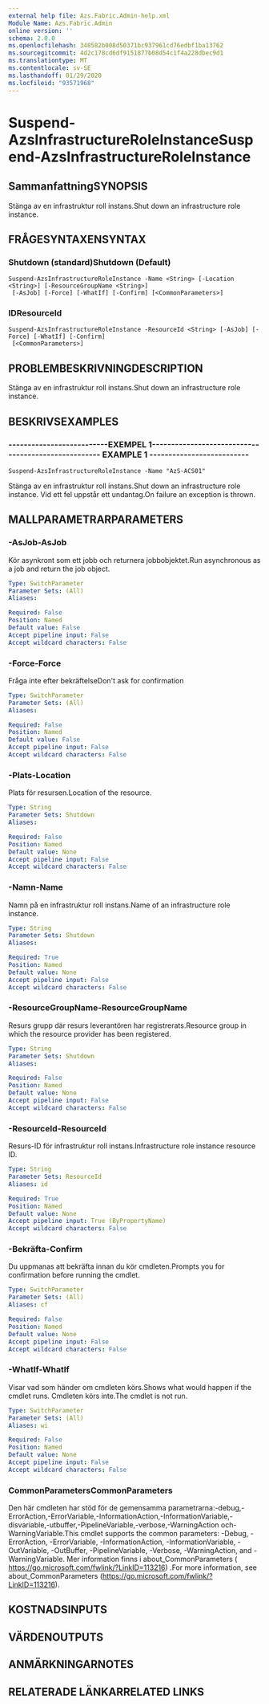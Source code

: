 ```yaml
---
external help file: Azs.Fabric.Admin-help.xml
Module Name: Azs.Fabric.Admin
online version: ''
schema: 2.0.0
ms.openlocfilehash: 348582b008d50371bc937961cd76edbf1ba13762
ms.sourcegitcommit: 4d2c178cd6df9151877b08d54c1f4a228dbec9d1
ms.translationtype: MT
ms.contentlocale: sv-SE
ms.lasthandoff: 01/29/2020
ms.locfileid: "93571968"
---
```

# <span data-ttu-id="c2c5a-101">Suspend-AzsInfrastructureRoleInstance</span><span class="sxs-lookup"><span data-stu-id="c2c5a-101">Suspend-AzsInfrastructureRoleInstance</span></span>

## <span data-ttu-id="c2c5a-102">Sammanfattning</span><span class="sxs-lookup"><span data-stu-id="c2c5a-102">SYNOPSIS</span></span>
<span data-ttu-id="c2c5a-103">Stänga av en infrastruktur roll instans.</span><span class="sxs-lookup"><span data-stu-id="c2c5a-103">Shut down an infrastructure role instance.</span></span>

## <span data-ttu-id="c2c5a-104">FRÅGESYNTAXEN</span><span class="sxs-lookup"><span data-stu-id="c2c5a-104">SYNTAX</span></span>

### <span data-ttu-id="c2c5a-105">Shutdown (standard)</span><span class="sxs-lookup"><span data-stu-id="c2c5a-105">Shutdown (Default)</span></span>
```
Suspend-AzsInfrastructureRoleInstance -Name <String> [-Location <String>] [-ResourceGroupName <String>]
 [-AsJob] [-Force] [-WhatIf] [-Confirm] [<CommonParameters>]
```

### <span data-ttu-id="c2c5a-106">ID</span><span class="sxs-lookup"><span data-stu-id="c2c5a-106">ResourceId</span></span>
```
Suspend-AzsInfrastructureRoleInstance -ResourceId <String> [-AsJob] [-Force] [-WhatIf] [-Confirm]
 [<CommonParameters>]
```

## <span data-ttu-id="c2c5a-107">PROBLEMBESKRIVNING</span><span class="sxs-lookup"><span data-stu-id="c2c5a-107">DESCRIPTION</span></span>
<span data-ttu-id="c2c5a-108">Stänga av en infrastruktur roll instans.</span><span class="sxs-lookup"><span data-stu-id="c2c5a-108">Shut down an infrastructure role instance.</span></span>

## <span data-ttu-id="c2c5a-109">BESKRIVS</span><span class="sxs-lookup"><span data-stu-id="c2c5a-109">EXAMPLES</span></span>

### <span data-ttu-id="c2c5a-110">--------------------------EXEMPEL 1--------------------------</span><span class="sxs-lookup"><span data-stu-id="c2c5a-110">-------------------------- EXAMPLE 1 --------------------------</span></span>
```
Suspend-AzsInfrastructureRoleInstance -Name "AzS-ACS01"
```

<span data-ttu-id="c2c5a-111">Stänga av en infrastruktur roll instans.</span><span class="sxs-lookup"><span data-stu-id="c2c5a-111">Shut down an infrastructure role instance.</span></span>
<span data-ttu-id="c2c5a-112">Vid ett fel uppstår ett undantag.</span><span class="sxs-lookup"><span data-stu-id="c2c5a-112">On failure an exception is thrown.</span></span>

## <span data-ttu-id="c2c5a-113">MALLPARAMETRAR</span><span class="sxs-lookup"><span data-stu-id="c2c5a-113">PARAMETERS</span></span>

### <span data-ttu-id="c2c5a-114">-AsJob</span><span class="sxs-lookup"><span data-stu-id="c2c5a-114">-AsJob</span></span>
<span data-ttu-id="c2c5a-115">Kör asynkront som ett jobb och returnera jobbobjektet.</span><span class="sxs-lookup"><span data-stu-id="c2c5a-115">Run asynchronous as a job and return the job object.</span></span>

```yaml
Type: SwitchParameter
Parameter Sets: (All)
Aliases: 

Required: False
Position: Named
Default value: False
Accept pipeline input: False
Accept wildcard characters: False
```

### <span data-ttu-id="c2c5a-116">-Force</span><span class="sxs-lookup"><span data-stu-id="c2c5a-116">-Force</span></span>
<span data-ttu-id="c2c5a-117">Fråga inte efter bekräftelse</span><span class="sxs-lookup"><span data-stu-id="c2c5a-117">Don't ask for confirmation</span></span>

```yaml
Type: SwitchParameter
Parameter Sets: (All)
Aliases: 

Required: False
Position: Named
Default value: False
Accept pipeline input: False
Accept wildcard characters: False
```

### <span data-ttu-id="c2c5a-118">-Plats</span><span class="sxs-lookup"><span data-stu-id="c2c5a-118">-Location</span></span>
<span data-ttu-id="c2c5a-119">Plats för resursen.</span><span class="sxs-lookup"><span data-stu-id="c2c5a-119">Location of the resource.</span></span>

```yaml
Type: String
Parameter Sets: Shutdown
Aliases: 

Required: False
Position: Named
Default value: None
Accept pipeline input: False
Accept wildcard characters: False
```

### <span data-ttu-id="c2c5a-120">-Namn</span><span class="sxs-lookup"><span data-stu-id="c2c5a-120">-Name</span></span>
<span data-ttu-id="c2c5a-121">Namn på en infrastruktur roll instans.</span><span class="sxs-lookup"><span data-stu-id="c2c5a-121">Name of an infrastructure role instance.</span></span>

```yaml
Type: String
Parameter Sets: Shutdown
Aliases: 

Required: True
Position: Named
Default value: None
Accept pipeline input: False
Accept wildcard characters: False
```

### <span data-ttu-id="c2c5a-122">-ResourceGroupName</span><span class="sxs-lookup"><span data-stu-id="c2c5a-122">-ResourceGroupName</span></span>
<span data-ttu-id="c2c5a-123">Resurs grupp där resurs leverantören har registrerats.</span><span class="sxs-lookup"><span data-stu-id="c2c5a-123">Resource group in which the resource provider has been registered.</span></span>

```yaml
Type: String
Parameter Sets: Shutdown
Aliases: 

Required: False
Position: Named
Default value: None
Accept pipeline input: False
Accept wildcard characters: False
```

### <span data-ttu-id="c2c5a-124">-ResourceId</span><span class="sxs-lookup"><span data-stu-id="c2c5a-124">-ResourceId</span></span>
<span data-ttu-id="c2c5a-125">Resurs-ID för infrastruktur roll instans.</span><span class="sxs-lookup"><span data-stu-id="c2c5a-125">Infrastructure role instance resource ID.</span></span>

```yaml
Type: String
Parameter Sets: ResourceId
Aliases: id

Required: True
Position: Named
Default value: None
Accept pipeline input: True (ByPropertyName)
Accept wildcard characters: False
```

### <span data-ttu-id="c2c5a-126">-Bekräfta</span><span class="sxs-lookup"><span data-stu-id="c2c5a-126">-Confirm</span></span>
<span data-ttu-id="c2c5a-127">Du uppmanas att bekräfta innan du kör cmdleten.</span><span class="sxs-lookup"><span data-stu-id="c2c5a-127">Prompts you for confirmation before running the cmdlet.</span></span>

```yaml
Type: SwitchParameter
Parameter Sets: (All)
Aliases: cf

Required: False
Position: Named
Default value: None
Accept pipeline input: False
Accept wildcard characters: False
```

### <span data-ttu-id="c2c5a-128">-WhatIf</span><span class="sxs-lookup"><span data-stu-id="c2c5a-128">-WhatIf</span></span>
<span data-ttu-id="c2c5a-129">Visar vad som händer om cmdleten körs.</span><span class="sxs-lookup"><span data-stu-id="c2c5a-129">Shows what would happen if the cmdlet runs.</span></span>
<span data-ttu-id="c2c5a-130">Cmdleten körs inte.</span><span class="sxs-lookup"><span data-stu-id="c2c5a-130">The cmdlet is not run.</span></span>

```yaml
Type: SwitchParameter
Parameter Sets: (All)
Aliases: wi

Required: False
Position: Named
Default value: None
Accept pipeline input: False
Accept wildcard characters: False
```

### <span data-ttu-id="c2c5a-131">CommonParameters</span><span class="sxs-lookup"><span data-stu-id="c2c5a-131">CommonParameters</span></span>
<span data-ttu-id="c2c5a-132">Den här cmdleten har stöd för de gemensamma parametrarna:-debug,-ErrorAction,-ErrorVariable,-InformationAction,-InformationVariable,-disvariable,-utbuffer,-PipelineVariable,-verbose,-WarningAction och-WarningVariable.</span><span class="sxs-lookup"><span data-stu-id="c2c5a-132">This cmdlet supports the common parameters: -Debug, -ErrorAction, -ErrorVariable, -InformationAction, -InformationVariable, -OutVariable, -OutBuffer, -PipelineVariable, -Verbose, -WarningAction, and -WarningVariable.</span></span> <span data-ttu-id="c2c5a-133">Mer information finns i about_CommonParameters ( https://go.microsoft.com/fwlink/?LinkID=113216) .</span><span class="sxs-lookup"><span data-stu-id="c2c5a-133">For more information, see about_CommonParameters (https://go.microsoft.com/fwlink/?LinkID=113216).</span></span>

## <span data-ttu-id="c2c5a-134">KOSTNADS</span><span class="sxs-lookup"><span data-stu-id="c2c5a-134">INPUTS</span></span>

## <span data-ttu-id="c2c5a-135">VÄRDEN</span><span class="sxs-lookup"><span data-stu-id="c2c5a-135">OUTPUTS</span></span>

## <span data-ttu-id="c2c5a-136">ANMÄRKNINGAR</span><span class="sxs-lookup"><span data-stu-id="c2c5a-136">NOTES</span></span>

## <span data-ttu-id="c2c5a-137">RELATERADE LÄNKAR</span><span class="sxs-lookup"><span data-stu-id="c2c5a-137">RELATED LINKS</span></span>

